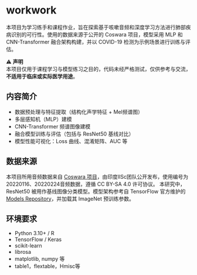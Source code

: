 # workwork

本项目为学习练手和课程作业，旨在探索基于咳嗽音频和深度学习方法进行肺部疾病识别的可行性。使用的数据来源于公开的 Coswara 项目，模型采用 MLP 和 CNN-Transformer 融合架构构建，并以 COVID-19 检测为示例场景进行训练与评估。

⚠️ **声明**  
本项目仅用于课程学习与模型练习之目的，代码未经严格测试，仅供参考与交流，**不适用于临床或实际医学用途**。

## 内容简介

- 数据预处理与特征提取（结构化声学特征 + Mel频谱图）
- 多层感知机（MLP）建模
- CNN-Transformer 频谱图像建模
- 融合模型训练与评估（包括与 ResNet50 基线对比）
- 模型性能可视化：Loss 曲线、混淆矩阵、AUC 等

## 数据来源

本项目所用音频数据来自 [Coswara 项目](https://github.com/iiscleap/Coswara-Data)，由印度IISc团队公开发布，使用编号为20220116、20220224音频数据，遵循 CC BY-SA 4.0 许可协议。
本研究中，ResNet50 被用作基线图像分类模型。模型架构参考自 TensorFlow 官方维护的 [Models Repository](https://github.com/tensorflow/models/tree/master/research/slim)，并加载其 ImageNet 预训练参数。

## 环境要求

- Python 3.10+ / R
- TensorFlow / Keras
- scikit-learn
- librosa
- matplotlib, numpy 等
- table1，flextable，Hmisc等
